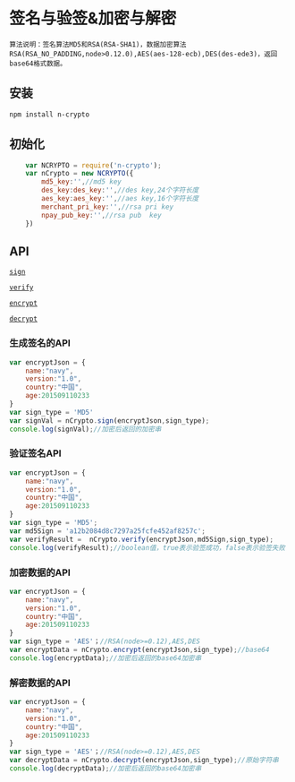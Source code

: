 # 签名与验签&加密与解密
    算法说明：签名算法MD5和RSA(RSA-SHA1)，数据加密算法RSA(RSA_NO_PADDING,node>0.12.0),AES(aes-128-ecb),DES(des-ede3)，返回base64格式数据。

## 安装
    npm install n-crypto
## 初始化

```js
    var NCRYPTO = require('n-crypto');
    var nCrypto = new NCRYPTO({
		md5_key:'',//md5 key
		des_key:des_key:'',//des key,24个字符长度
		aes_key:aes_key:'',//aes key,16个字符长度
		merchant_pri_key:'',//rsa pri key
		npay_pub_key:'',//rsa pub  key
	})
```

## API

[`sign`](#sign)

[`verify`](#verify)

[`encrypt`](#encrypt)

[`decrypt`](#decrypt)


### 生成签名的API

<a name="sign" />

```js
var encryptJson = {
	name:"navy",
	version:"1.0",
	country:"中国",
	age:201509110233
}
var sign_type = 'MD5'
var signVal = nCrypto.sign(encryptJson,sign_type);
console.log(signVal);//加密后返回的加密串
```

### 验证签名API

<a name="verify" />

```js
var encryptJson = {
	name:"navy",
	version:"1.0",
	country:"中国",
	age:201509110233
}
var sign_type = 'MD5';
var md5Sign = 'a12b2084d8c7297a25fcfe452af8257c';
var verifyResult =  nCrypto.verify(encryptJson,md5Sign,sign_type);
console.log(verifyResult);//boolean值，true表示验签成功，false表示验签失败
```

### 加密数据的API

<a name="encrypt" />

```js
var encryptJson = {
	name:"navy",
	version:"1.0",
	country:"中国",
	age:201509110233
}
var sign_type = 'AES'；//RSA(node>=0.12),AES,DES
var encryptData = nCrypto.encrypt(encryptJson,sign_type);//base64
console.log(encryptData);//加密后返回的base64加密串
```

### 解密数据的API

<a name="decrypt" />

```js
var encryptJson = {
	name:"navy",
	version:"1.0",
	country:"中国",
	age:201509110233
}
var sign_type = 'AES'；//RSA(node>=0.12),AES,DES
var decryptData = nCrypto.decrypt(encryptJson,sign_type);//原始字符串
console.log(decryptData);//加密后返回的base64加密串
```

